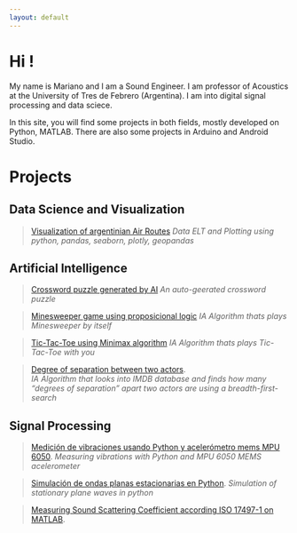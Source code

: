```yaml
---
layout: default
---
```

# Hi !

My name is Mariano and I am a Sound Engineer. I am professor of Acoustics at the University of Tres de Febrero (Argentina). I am into digital signal processing and data sciece.

In this site, you will find some projects in both fields, mostly developed on Python, MATLAB. There are also some projects in Arduino and Android Studio.

# Projects

## Data Science and Visualization 

>[Visualization of argentinian Air Routes](https://marouxet.github.io/VisualAeropuertos.html)
>_Data ELT and Plotting using python, pandas, seaborn, plotly, geopandas_


## Artificial Intelligence

>[Crossword puzzle generated by AI](http://marouxet.github.io/cs50-crosswords)
>_An auto-geerated crossword puzzle_

>[Minesweeper game using  proposicional logic](http://marouxet.github.io/cs50-buscaminas)
>_IA Algorithm thats plays Minesweeper by itself_

>[Tic-Tac-Toe using Minimax algorithm](http://marouxet.github.io/cs50-tateti)
>_IA Algorithm thats plays Tic-Tac-Toe with you_

>[Degree of separation between two actors](http://marouxet.github.io/cs50-degree).   
>_IA Algorithm that looks into IMDB database and finds how many “degrees of separation” apart two actors are using a breadth-first-search_


## Signal Processing

>[Medición de vibraciones usando Python y acelerómetro mems MPU 6050](http://marouxet.github.io/vibPythonMPU).
>_Measuring vibrations with Python and MPU 6050 MEMS acelerometer_

>[Simulación de ondas planas estacionarias en Python](http://marouxet.github.io/estacionarias).
>_Simulation of stationary plane waves in python_

>[Measuring Sound Scattering Coefficient according ISO 17497-1 on MATLAB](http://marouxet.github.io/tesis).





